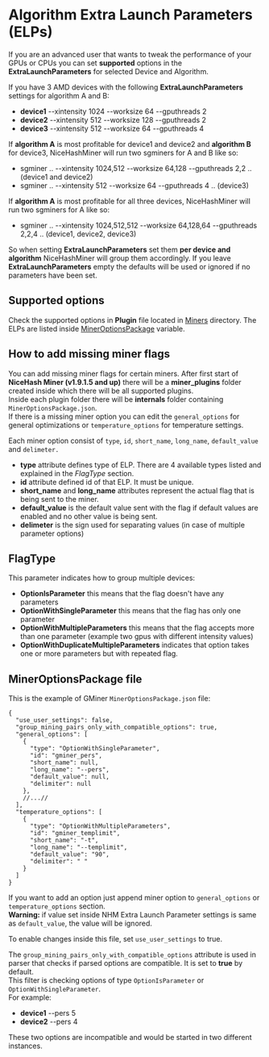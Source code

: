 # Algorithm Extra Launch Parameters (ELPs)

If you are an advanced user that wants to tweak the performance of your GPUs or CPUs you can set **supported** options in the **ExtraLaunchParameters** for selected Device and Algorithm.

If you have 3 AMD devices with the following **ExtraLaunchParameters** settings for algorithm A and B:
  - **device1** --xintensity 1024 --worksize 64 --gputhreads 2
  - **device2** --xintensity 512 --worksize 128 --gputhreads 2
  - **device3** --xintensity 512 --worksize 64 --gputhreads 4

If **algorithm A** is most profitable for device1 and device2 and **algorithm B** for device3, NiceHashMiner will run two sgminers for A and B like so:
  - sgminer .. --xintensity 1024,512 --worksize 64,128 --gputhreads 2,2 .. (device1 and device2)
  - sgminer .. --xintensity 512 --worksize 64 --gputhreads 4 .. (device3)

If **algorithm A** is most profitable for all three devices, NiceHashMiner will run two sgminers for A like so:
  - sgminer .. --xintensity 1024,512,512 --worksize 64,128,64 --gputhreads 2,2,4 .. (device1, device2, device3)

So when setting **ExtraLaunchParameters** set them **per device and algorithm** NiceHashMiner will group them accordingly.
If you leave **ExtraLaunchParameters** empty the defaults will be used or ignored if no parameters have been set.

## Supported options

Check the supported options in **Plugin** file located in [Miners](https://github.com/nicehash/NiceHashMiner/tree/master/src/Miners) directory. The ELPs are listed inside [MinerOptionsPackage](https://github.com/nicehash/NiceHashMiner/blob/4b3e80672cb08fbb6efe89a4e3d9ddf46ac2af8c/src/Miners/GMiner/GMinerPlugin.cs#L168) variable.

## How to add missing miner flags

You can add missing miner flags for certain miners. After first start of **NiceHash Miner (v1.9.1.5 and up)** there will be a **miner_plugins** folder created inside which there will be all supported plugins. <br>Inside each plugin folder there will be **internals** folder containing `MinerOptionsPackage.json`.<br> If there is a missing miner option you can edit the `general_options` for general optimizations or `temperature_options` for temperature settings. 

Each miner option consist of `type`, `id`, `short_name`, `long_name`, `default_value` and `delimeter.`
- **type** attribute defines type of ELP. There are 4 available types listed and explained in the *FlagType* section.
- **id** attribute defined id of that ELP. It must be unique.
- **short_name** and **long_name** attributes represent the actual flag that is being sent to the miner.
- **default_value** is the default value sent with the flag if default values are enabled and no other value is being sent.
- **delimeter** is the sign used for separating values (in case of multiple parameter options)

## FlagType 
This parameter indicates how to group multiple devices:
 - **OptionIsParameter** this means that the flag doesn't have any parameters 
 - **OptionWithSingleParameter** this means that the flag has only one parameter
 - **OptionWithMultipleParameters**  this means that the flag accepts more than one parameter (example two gpus with different intensity values)
 - **OptionWithDuplicateMultipleParameters** indicates that option takes one or more parameters but with repeated flag. 

## MinerOptionsPackage file

This is the example of GMiner `MinerOptionsPackage.json` file:

```
{
  "use_user_settings": false,
  "group_mining_pairs_only_with_compatible_options": true,
  "general_options": [
    {
      "type": "OptionWithSingleParameter",
      "id": "gminer_pers",
      "short_name": null,
      "long_name": "--pers",
      "default_value": null,
      "delimiter": null
    },
    //...//
  ],
  "temperature_options": [
    {
      "type": "OptionWithMultipleParameters",
      "id": "gminer_templimit",
      "short_name": "-t",
      "long_name": "--templimit",
      "default_value": "90",
      "delimiter": " "
    }
  ]
}
```

If you want to add an option just append miner option to `general_options` or `temperature_options` section.<br>
**Warning:** if value set inside NHM Extra Launch Parameter settings is same as `default_value`, the value will be ignored.

To enable changes inside this file, set `use_user_settings` to true.

The `group_mining_pairs_only_with_compatible_options` attribute is used in parser that checks if parsed options are compatible. It is set to **true** by default.<br>
This filter is checking options of type `OptionIsParameter` or `OptionWithSingleParameter`. <br>
For example:
  - **device1** --pers 5
  - **device2** --pers 4

These two options are incompatible and would be started in two different
instances.
